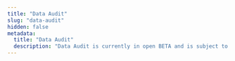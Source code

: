 ```yaml
---
title: "Data Audit"
slug: "data-audit"
hidden: false
metadata:
  title: "Data Audit"
  description: "Data Audit is currently in open BETA and is subject to change."
---
```

